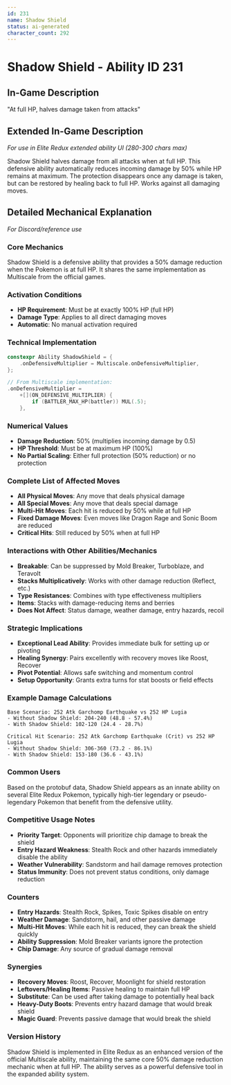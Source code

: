 ```yaml
---
id: 231
name: Shadow Shield
status: ai-generated
character_count: 292
---
```


# Shadow Shield - Ability ID 231

## In-Game Description
"At full HP, halves damage taken from attacks"

## Extended In-Game Description
*For use in Elite Redux extended ability UI (280-300 chars max)*

Shadow Shield halves damage from all attacks when at full HP. This defensive ability automatically reduces incoming damage by 50% while HP remains at maximum. The protection disappears once any damage is taken, but can be restored by healing back to full HP. Works against all damaging moves.

## Detailed Mechanical Explanation
*For Discord/reference use*

### Core Mechanics
Shadow Shield is a defensive ability that provides a 50% damage reduction when the Pokemon is at full HP. It shares the same implementation as Multiscale from the official games.

### Activation Conditions
- **HP Requirement**: Must be at exactly 100% HP (full HP)
- **Damage Type**: Applies to all direct damaging moves
- **Automatic**: No manual activation required

### Technical Implementation
```cpp
constexpr Ability ShadowShield = {
    .onDefensiveMultiplier = Multiscale.onDefensiveMultiplier,
};

// From Multiscale implementation:
.onDefensiveMultiplier =
    +[](ON_DEFENSIVE_MULTIPLIER) {
        if (BATTLER_MAX_HP(battler)) MUL(.5);
    },
```

### Numerical Values
- **Damage Reduction**: 50% (multiplies incoming damage by 0.5)
- **HP Threshold**: Must be at maximum HP (100%)
- **No Partial Scaling**: Either full protection (50% reduction) or no protection

### Complete List of Affected Moves
- **All Physical Moves**: Any move that deals physical damage
- **All Special Moves**: Any move that deals special damage
- **Multi-Hit Moves**: Each hit is reduced by 50% while at full HP
- **Fixed Damage Moves**: Even moves like Dragon Rage and Sonic Boom are reduced
- **Critical Hits**: Still reduced by 50% when at full HP

### Interactions with Other Abilities/Mechanics
- **Breakable**: Can be suppressed by Mold Breaker, Turboblaze, and Teravolt
- **Stacks Multiplicatively**: Works with other damage reduction (Reflect, etc.)
- **Type Resistances**: Combines with type effectiveness multipliers
- **Items**: Stacks with damage-reducing items and berries
- **Does Not Affect**: Status damage, weather damage, entry hazards, recoil

### Strategic Implications
- **Exceptional Lead Ability**: Provides immediate bulk for setting up or pivoting
- **Healing Synergy**: Pairs excellently with recovery moves like Roost, Recover
- **Pivot Potential**: Allows safe switching and momentum control
- **Setup Opportunity**: Grants extra turns for stat boosts or field effects

### Example Damage Calculations
```
Base Scenario: 252 Atk Garchomp Earthquake vs 252 HP Lugia
- Without Shadow Shield: 204-240 (48.8 - 57.4%) 
- With Shadow Shield: 102-120 (24.4 - 28.7%)

Critical Hit Scenario: 252 Atk Garchomp Earthquake (Crit) vs 252 HP Lugia  
- Without Shadow Shield: 306-360 (73.2 - 86.1%)
- With Shadow Shield: 153-180 (36.6 - 43.1%)
```

### Common Users
Based on the protobuf data, Shadow Shield appears as an innate ability on several Elite Redux Pokemon, typically high-tier legendary or pseudo-legendary Pokemon that benefit from the defensive utility.

### Competitive Usage Notes
- **Priority Target**: Opponents will prioritize chip damage to break the shield
- **Entry Hazard Weakness**: Stealth Rock and other hazards immediately disable the ability
- **Weather Vulnerability**: Sandstorm and hail damage removes protection
- **Status Immunity**: Does not prevent status conditions, only damage reduction

### Counters
- **Entry Hazards**: Stealth Rock, Spikes, Toxic Spikes disable on entry
- **Weather Damage**: Sandstorm, hail, and other passive damage
- **Multi-Hit Moves**: While each hit is reduced, they can break the shield quickly
- **Ability Suppression**: Mold Breaker variants ignore the protection
- **Chip Damage**: Any source of gradual damage removal

### Synergies
- **Recovery Moves**: Roost, Recover, Moonlight for shield restoration
- **Leftovers/Healing Items**: Passive healing to maintain full HP
- **Substitute**: Can be used after taking damage to potentially heal back
- **Heavy-Duty Boots**: Prevents entry hazard damage that would break shield
- **Magic Guard**: Prevents passive damage that would break the shield

### Version History
Shadow Shield is implemented in Elite Redux as an enhanced version of the official Multiscale ability, maintaining the same core 50% damage reduction mechanic when at full HP. The ability serves as a powerful defensive tool in the expanded ability system.